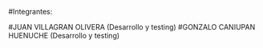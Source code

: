 #Integrantes:

#JUAN VILLAGRAN OLIVERA  (Desarrollo y testing) 
#GONZALO CANIUPAN HUENUCHE (Desarrollo y testing)